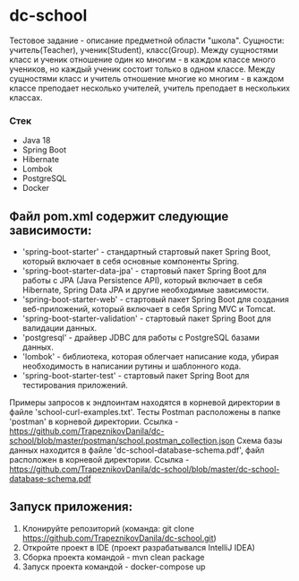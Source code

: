 # dc-school

Тестовое задание - описание предметной области "школа". Сущности: учитель(Teacher), ученик(Student), класс(Group). 
Между сущностями класс и ученик отношение один ко многим - в каждом классе много учеников, но каждый ученик состоит только в одном классе.
Между сущностями класс и учитель отношение многие ко многим - в каждом классе преподает несколько учителей, учитель преподает в нескольких классах.

### Стек
- Java 18
- Spring Boot
- Hibernate
- Lombok
- PostgreSQL
- Docker

## Файл pom.xml содержит следующие зависимости:
 - 'spring-boot-starter' - стандартный стартовый пакет Spring Boot, который включает в себя основные компоненты Spring.
 - 'spring-boot-starter-data-jpa' - стартовый пакет Spring Boot для работы с JPA (Java Persistence API), который включает в себя Hibernate, Spring Data JPA и другие необходимые зависимости.
 - 'spring-boot-starter-web' - стартовый пакет Spring Boot для создания веб-приложений, который включает в себя Spring MVC и Tomcat.
 - 'spring-boot-starter-validation' - стартовый пакет Spring Boot для валидации данных.
 - 'postgresql' - драйвер JDBC для работы с PostgreSQL базами данных.
 - 'lombok' - библиотека, которая облегчает написание кода, убирая необходимость в написании рутины и шаблонного кода.
 - 'spring-boot-starter-test' - стартовый пакет Spring Boot для тестирования приложений.

Примеры запросов к эндпоинтам находятся в корневой директории в файле 'school-curl-examples.txt'.
Тесты Postman расположены в папке 'postman' в корневой директории. Ссылка - https://github.com/TrapeznikovDanila/dc-school/blob/master/postman/school.postman_collection.json
Схема базы данных находится в файле 'dc-school-database-schema.pdf', файл расположен в корневой директории. Ссылка - https://github.com/TrapeznikovDanila/dc-school/blob/master/dc-school-database-schema.pdf
  
## Запуск приложения:
1) Клонируйте репозиторий (команда: git clone https://github.com/TrapeznikovDanila/dc-school.git)
2) Откройте проект в IDE (проект разрабатывался IntelliJ IDEA)
3) Сборка проекта командой - mvn clean package
4) Запуск проекта командой - docker-compose up





